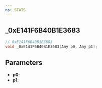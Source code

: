 ```yaml
---
ns: STATS
---
```

## _0xE141F6B40B1E3683

```c
// 0xE141F6B40B1E3683
void _0xE141F6B40B1E3683(Any p0, Any p1);
```

## Parameters
* **p0**:
* **p1**:
